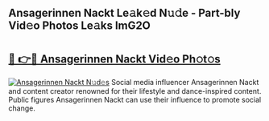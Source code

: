 ## Ansagerinnen Nackt Le𝚊k𝚎d N𝚞𝚍e - Part-bly Vid𝚎o Photos Le𝚊ks lmG2O

# <h2><a href="http://fb7z3h.evod.top/?m=Ansagerinnen+Nackt">🔗 👉🔴 Ansagerinnen Nackt Vid𝚎o Ph𝚘t𝚘s</a></h2>

[![Ansagerinnen Nackt N𝚞d𝚎s](https://i.imgur.com/8V9OHl7.gif)](http://fb7z3h.evod.top/?m=Ansagerinnen+Nackt)
Social media influencer Ansagerinnen Nackt and content creator renowned for their lifestyle and dance-inspired content. Public figures Ansagerinnen Nackt can use their influence to promote social change. 
